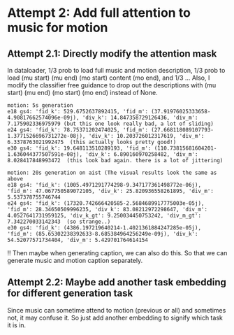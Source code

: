 # Attempt 2: Add full attention to music for motion

## Attempt 2.1: Directly modify the attention mask
In dataloader, 1/3 prob to load full music and motion description, 
1/3 prob to load (mu start) (mu end) (mo start) content (mo end),
and 1/3 ...
Also, I modify the classifier free guidance to drop out the descriptions with  (mu start) (mu end) (mo start) (mo end)
instead of None.

    motion: 5s generation
    e18 gs4: 'fid_k': 529.6752637892415, 'fid_m': (37.91976025333658-4.90817662574096e-09j), 'div_k': 14.847358729126436, 'div_m': 7.175902336975979 (but this one look really bad, a lot of sliding)
    e24 gs4: 'fid_k': 78.75371202474025, 'fid_m': (27.668118089107793-1.3771526696731272e-08j), 'div_k': 10.203726012317619, 'div_m': 6.3378763021992475  (this actually looks pretty good!)
    e30 gs4: 'fid_k': 19.648113510289193, 'fid_m': (110.73815681604201-1.636044377507591e-08j), 'div_k': 6.890160970258482, 'div_m': 8.028417848993472  (this look bad again. there is a lot of jittering)

    motion: 20s generation on aist (The visual results look the same as above
    e18 gs4: 'fid_k': (1005.4971291774298-9.347177361498772e-06j), 'fid_m': 47.067750589072105, 'div_k': 25.820936558261895, 'div_m': 5.537378755746744
    e24 gs4: 'fid_k': (17320.742666420585-2.5684689917775003e-05j), 'fid_m': 28.34650509996235, 'div_k': 83.08212972298647, 'div_m': 4.0527641731959125, 'div_k_gt': 9.250034450753242, 'div_m_gt': 7.342270033142343  (so strange..)
    e30 gs4: 'fid_k': (4386.197219640214-1.4021361884247285e-05j), 'fid_m': (85.65302238392633-8.685384964256249e-09j), 'div_k': 54.52077571734404, 'div_m': 5.429701764614154



!! Then maybe when generating caption, we can also do this. So that we can generate 
music and motion caption separately.

## Attempt 2.2: Maybe add another task embedding for different generation task
Since music can sometime attend to motion (previous or all) and sometimes not, it may confuse it.
So just add another embedding to signify which task it is in. 
